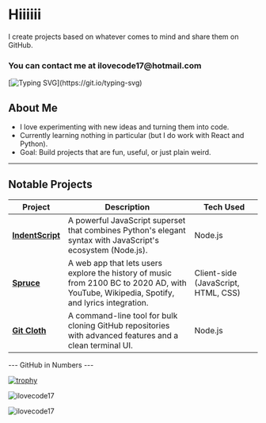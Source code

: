 <h1 align="left">Hiiiiii</h1>

I create projects based on whatever comes to mind and share them on GitHub. 

<h3 align="left">
  You can contact me at ilovecode17@hotmail.com
</h3>

[![Typing SVG](https://readme-typing-svg.herokuapp.com?size=30&lines=Hello+World.)](https://git.io/typing-svg)

## About Me

- I love experimenting with new ideas and turning them into code.  
- Currently learning nothing in particular (but I do work with React and Python).  
- Goal: Build projects that are fun, useful, or just plain weird.  

---

## Notable Projects

| Project | Description | Tech Used |
|----------|--------------|-----------|
| [**IndentScript**](https://github.com/ilovecode17/IndentScript) | A powerful JavaScript superset that combines Python's elegant syntax with JavaScript's ecosystem (Node.js). | Node.js |
| [**Spruce**](https://github.com/ilovecode17/Spruce) | A web app that lets users explore the history of music from 2100 BC to 2020 AD, with YouTube, Wikipedia, Spotify, and lyrics integration. | Client-side (JavaScript, HTML, CSS) |
| [**Git Cloth**](https://github.com/ilovecode17/GitCloth) | A command-line tool for bulk cloning GitHub repositories with advanced features and a clean terminal UI. | Node.js |

--- GitHub in Numbers ---

[![trophy](https://github-profile-trophy.vercel.app/?username=ryo-ma)](https://github.com/ryo-ma/github-profile-trophy)

![ilovecode17](https://github-readme-stats.vercel.app/api?username=ilovecode17&show_icons=true&theme=tokyonight&hide=issues)

![ilovecode17](https://github-readme-stats.vercel.app/api/top-langs?username=ilovecode17&show_icons=true&theme=tokyonight&layout=compact)